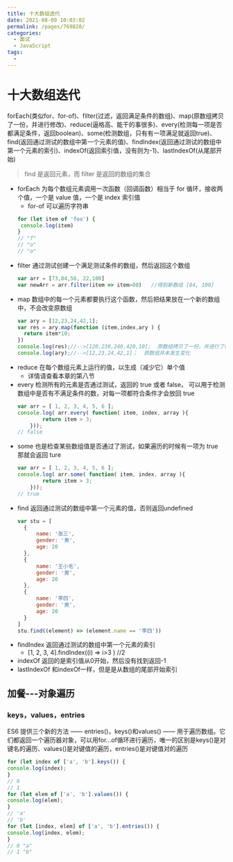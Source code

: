 ```yaml
---
title: 十大数组迭代
date: 2021-08-09 10:03:02
permalink: /pages/769828/
categories:
  - 面试
  - JavaScript
tags:
  - 
---
```


# 十大数组迭代

forEach(类似for、for-of)、filter(过滤，返回满足条件的数组)、map(原数组拷贝了一份，并进行修改)、reduce(逼格高、能干的事很多)、every(检测每一项是否都满足条件，返回boolean)、some(检测数组，只有有一项满足就返回true)、find(返回通过测试的数组中第一个元素的值)、findIndex(返回通过测试的数组中第一个元素的索引)、indexOf(返回索引值，没有则为-1)、lastIndexOf(从尾部开始)

<!-- more -->

> find 是返回元素，而 filter 是返回的数组的集合

- forEach 为每个数组元素调用一次函数（回调函数）相当于 for 循环，接收两个值，一个是 value 值，一个是 index 索引值
  - for-of 可以遍历字符串
  ```js
  for (let item of 'foo') {
   console.log(item)
  }
  // "f"
  // "o"
  // "o"
  ```
- filter 通过测试创建一个满足测试条件的数组，然后返回这个数组
  ```js
  var arr = [73,84,56, 22,100]
  var newArr = arr.filter(item => item>80)   //得到新数组 [84, 100]
  ```
- map 数组中的每一个元素都要执行这个函数，然后把结果放在一个新的数组中，不会改变原数组
  ```js
  var ary = [12,23,24,42,1]; 
  var res = ary.map(function (item,index,ary ) { 
    return item*10; 
  }) 
  console.log(res);//-->[120,230,240,420,10];  原数组拷贝了一份，并进行了修改
  console.log(ary);//-->[12,23,24,42,1]；  原数组并未发生变化
  ```
- reduce 在每个数组元素上运行的值，以生成（减少它）单个值
  - 详情请查看本章的第八节
- every 检测所有的元素是否通过测试，返回的 true 或者 false， 可以用于检测数组中是否有不满足条件的数，对每一项都符合条件才会放回 true
  ```js
  var arr = [ 1, 2, 3, 4, 5, 6 ]; 
  console.log( arr.every( function( item, index, array ){ 
          return item > 3; 
      })); 
  // false
  ```
- some 也是检查某些数组值是否通过了测试，如果遍历的时候有一项为 true 那就会返回 ture
  ```js
  var arr = [ 1, 2, 3, 4, 5, 6 ]; 
  console.log( arr.some( function( item, index, array ){ 
          return item > 3; 
      })); 
  // true
  ```
- find 返回通过测试的数组中第一个元素的值，否则返回undefined 
  ```js
  var stu = [
    {
        name: '张三',
        gender: '男',
        age: 20
    },
    {
        name: '王小毛',
        gender: '男',
        age: 20
    },
    {
        name: '李四',
        gender: '男',
        age: 20
    }
  ]
  stu.find((element) => (element.name == '李四'))
  ```
- findIndex 返回通过测试的数组中第一个元素的索引
  - [1, 2, 3, 4].findIndex((i) => i>3 ) //2
- indexOf 返回的是索引值从0开始，然后没有找到返回-1
- lastIndexOf 和indexOf一样，但是是从数组的尾部开始索引


## 加餐---对象遍历

### keys，values，entries

ES6 提供三个新的方法 —— entries()，keys()和values() —— 用于遍历数组。它们都返回一个遍历器对象，可以用for...of循环进行遍历，唯一的区别是keys()是对键名的遍历、values()是对键值的遍历，entries()是对键值对的遍历

```js
for (let index of ['a', 'b'].keys()) {
console.log(index);
}
// 0
// 1
for (let elem of ['a', 'b'].values()) {
console.log(elem);
}
// 'a'
// 'b'
for (let [index, elem] of ['a', 'b'].entries()) {
console.log(index, elem);
}
// 0 "a"
// 1 "b"
```
